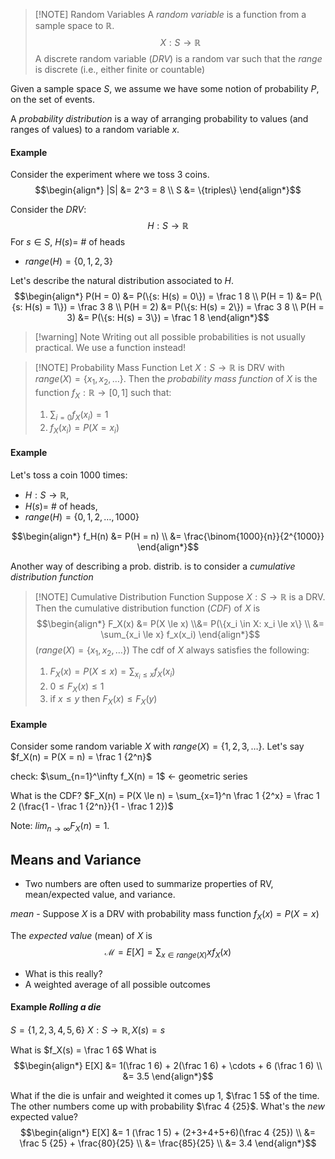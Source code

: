 
> [!NOTE] Random Variables
> A *random variable* is a function from a sample space to $\mathbb R$.
> $$X: S \to \mathbb R$$
> A discrete random variable (*DRV*) is a random var such that the *range* is discrete (i.e., either finite or countable)

Given a sample space $S$, we assume we have some notion of probability $P$, on the set of events. 

A *probability distribution* is a way of arranging probability to values (and ranges of values) to a random variable $x$. 

#### Example
Consider the experiment where we toss 3 coins.
$$\begin{align*}
	|S| &= 2^3 = 8 \\
	S &= \{triples\}
\end{align*}$$

Consider the *DRV*:
$$H: S \to \mathbb R$$
For $s \in S$, $H(s) =$ # of heads
- $range(H) = \{0, 1, 2, 3\}$

Let's describe the natural distribution associated to $H$.
$$\begin{align*}
	P(H = 0) &= P(\{s: H(s) = 0\}) = \frac 1 8 \\
	P(H = 1) &= P(\{s: H(s) = 1\}) = \frac 3 8 \\
	P(H = 2) &= P(\{s: H(s) = 2\}) = \frac 3 8 \\
	P(H = 3) &= P(\{s: H(s) = 3\}) = \frac 1 8
\end{align*}$$


> [!warning] Note
> Writing out all possible probabilities is not usually practical. We use a function instead!


> [!NOTE] Probability Mass Function
> Let $X: S \to \mathbb R$ is DRV with $range(X) = \{x_1, x_2, \dots\}$. Then the *probability mass function* of $X$ is the function 
> $f_X : \mathbb R \to [0, 1]$ such that:
> 1. $\sum_{i=0} f_X (x_i) = 1$
> 2. $f_X(x_i) = P(X=x_i)$

#### Example
Let's toss a coin 1000 times: 
- $H: S \to \mathbb R$, 
- $H(s) =$ # of heads, 
- $range(H) = \{0, 1, 2, \dots, 1000\}$

$$\begin{align*}
	f_H(n) &= P(H = n) \\
	&= \frac{\binom{1000}{n}}{2^{1000}}
\end{align*}$$

Another way of describing a prob. distrib. is to consider a *cumulative distribution function*

> [!NOTE] Cumulative Distribution Function
> Suppose $X: S \to \mathbb R$ is a DRV. Then the cumulative distribution function (*CDF*) of $X$ is 
> $$\begin{align*}
> 	F_X(x) &= P(X \le x)
> 	\\&= P(\{x_i \in X: x_i \le x\} \\
> 	&= \sum_{x_i \le x} f_x(x_i)
> \end{align*}$$
> ($range(X) = \{x_1, x_2, \dots\}$)
> The cdf of $X$ always satisfies the following:
> 1) $F_X(x) = P(X \le x) = \sum_{x_i \le x} f_X(x_i)$
> 2) $0 \le F_X(x) \le 1$
> 3) if $x \le y$ then $F_X(x) \le F_X(y)$

#### Example
Consider some random variable $X$ with $range(X) = \{1, 2, 3, \dots\}$.
Let's say $f_X(n) = P(X = n) = \frac 1 {2^n}$

check: $\sum_{n=1}^\infty f_X(n) = 1$ <- geometric series

What is the CDF?
$F_X(n) = P(X \le n) = \sum_{x=1}^n \frac 1 {2^x} = \frac 1 2 (\frac{1 - \frac 1 {2^n}}{1 - \frac 1 2})$

Note: $lim_{n\to\infty} F_X(n) = 1$.

## Means and Variance
- Two numbers are often used to summarize properties of RV, mean/expected value, and variance.

*mean* - Suppose $X$ is a DRV with probability mass function $f_X(x) = P(X = x)$

The *expected value* (mean) of $X$ is
$$\mathcal M = E[X] = \sum_{x \in range(X)} x f_X(x)$$

- What is this really?
- A weighted average of all possible outcomes

#### Example *Rolling a die*
$S = \{1, 2, 3, 4, 5, 6\}$
$X:S \to \mathbb R, X(s) = s$

What is $f_X(s) = \frac 1 6$
What is
$$\begin{align*}
	E[X] &= 1(\frac 1 6) + 2(\frac 1 6) + \cdots + 6 (\frac 1 6) \\
	&= 3.5
\end{align*}$$

What if the die is unfair and weighted it comes up 1, $\frac 1 5$ of the time. The other numbers come up with probability $\frac 4 {25}$. What's the *new* expected value?
$$\begin{align*}
	E[X] &= 1 (\frac 1 5) + (2+3+4+5+6)(\frac 4 {25}) \\
	&= \frac 5 {25} + \frac{80}{25} \\
	&= \frac{85}{25} \\
	&= 3.4
\end{align*}$$

